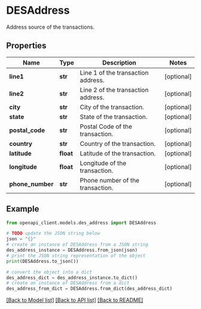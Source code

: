 # DESAddress

Address source of the transactions.

## Properties

Name | Type | Description | Notes
------------ | ------------- | ------------- | -------------
**line1** | **str** | Line 1 of the transaction address. | [optional] 
**line2** | **str** | Line 2 of the transaction address. | [optional] 
**city** | **str** | City of the transaction. | [optional] 
**state** | **str** | State of the transaction. | [optional] 
**postal_code** | **str** | Postal Code of the transaction. | [optional] 
**country** | **str** | Country of the transaction. | [optional] 
**latitude** | **float** | Latitude of the transaction. | [optional] 
**longitude** | **float** | Longitude of the transaction. | [optional] 
**phone_number** | **str** | Phone number of the transaction. | [optional] 

## Example

```python
from openapi_client.models.des_address import DESAddress

# TODO update the JSON string below
json = "{}"
# create an instance of DESAddress from a JSON string
des_address_instance = DESAddress.from_json(json)
# print the JSON string representation of the object
print(DESAddress.to_json())

# convert the object into a dict
des_address_dict = des_address_instance.to_dict()
# create an instance of DESAddress from a dict
des_address_from_dict = DESAddress.from_dict(des_address_dict)
```
[[Back to Model list]](../README.md#documentation-for-models) [[Back to API list]](../README.md#documentation-for-api-endpoints) [[Back to README]](../README.md)


